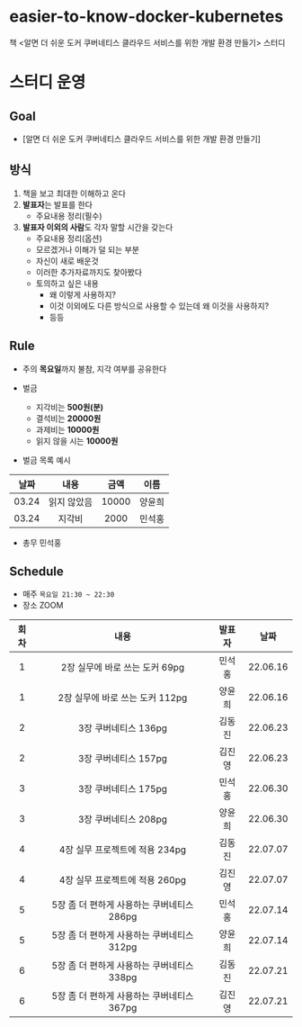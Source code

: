 # easier-to-know-docker-kubernetes
책 <알면 더 쉬운 도커 쿠버네티스 클라우드 서비스를 위한 개발 환경 만들기> 스터디

# 스터디 운영

## Goal
* [알면 더 쉬운 도커 쿠버네티스 클라우드 서비스를 위한 개발 환경 만들기]

## 방식
1. 책을 보고 최대한 이해하고 온다
2. **발표자**는 발표를 한다
    - 주요내용 정리(필수)
3. **발표자 이외의 사람**도 각자 말할 시간을 갖는다
    - 주요내용 정리(옵션)
    - 모르겠거나 이해가 덜 되는 부분
    - 자신이 새로 배운것
    - 이러한 추가자료까지도 찾아봤다
    - 토의하고 싶은 내용
        - 왜 이렇게 사용하지?
        - 이것 이외에도 다른 방식으로 사용할 수 있는데 왜 이것을 사용하지?
        - 등등
        
## Rule
- 주의 **목요일**까지 불참, 지각 여부를 공유한다
- 벌금
    - 지각비는 **500원(분)**
    - 결석비는 **20000원**
    - 과제비는 **10000원**
    - 읽지 않을 시는 **10000원**
    
- 벌금 목록 예시
  
|날짜|내용|금액|이름|  
| :---: | :---: | :---: | :---: |  
|03.24|읽지 않았음|10000|양윤희|  
|03.24|지각비|2000|민석홍|  

- 총무 민석홍

## Schedule
- 매주  `목요일 21:30 ~ 22:30`  
- 장소 ZOOM

|회차|내용|발표자|날짜|
| :---: | :---: | :---: | :---: |
| 1 | 2장 실무에 바로 쓰는 도커 69pg | 민석홍 | 22.06.16 |
| 1 | 2장 실무에 바로 쓰는 도커 112pg | 양윤희 | 22.06.16 |
| 2 | 3장 쿠버네티스 136pg | 김동진 | 22.06.23 |
| 2 | 3장 쿠버네티스 157pg | 김진영 | 22.06.23 |
| 3 | 3장 쿠버네티스 175pg | 민석홍 | 22.06.30 |
| 3 | 3장 쿠버네티스 208pg | 양윤희 | 22.06.30 |
| 4 | 4장 실무 프로젝트에 적용 234pg | 김동진 | 22.07.07 |
| 4 | 4장 실무 프로젝트에 적용 260pg | 김진영 | 22.07.07 |
| 5 | 5장 좀 더 편하게 사용하는 쿠버네티스 286pg | 민석홍 | 22.07.14 |
| 5 | 5장 좀 더 편하게 사용하는 쿠버네티스 312pg | 양윤희 | 22.07.14 |
| 6 | 5장 좀 더 편하게 사용하는 쿠버네티스 338pg | 김동진 | 22.07.21 |
| 6 | 5장 좀 더 편하게 사용하는 쿠버네티스 367pg | 김진영 | 22.07.21 |




